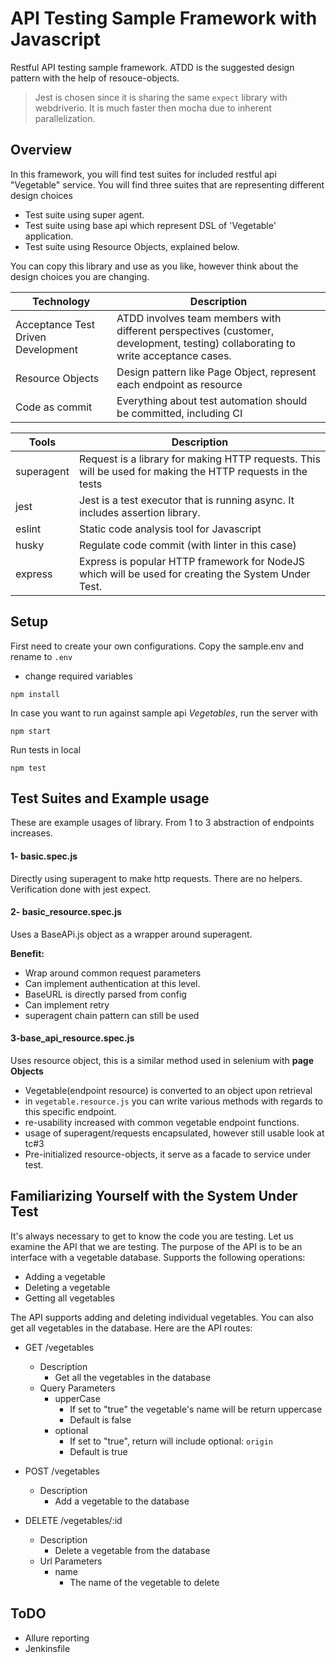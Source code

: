 # API Testing Sample Framework with Javascript
Restful API testing sample framework. ATDD is the suggested design pattern with the help of resouce-objects.

> Jest is chosen since it is sharing the same `expect` library with webdriverio. 
> It is much faster then mocha due to inherent parallelization. 


## Overview

In this framework, you will find test suites for included restful api "Vegetable" service. 
You will find three suites that are representing different design choices
- Test suite using super agent.
- Test suite using base api which represent DSL of 'Vegetable' application.
- Test suite using Resource Objects, explained below.

You can copy this library and use as you like, however think about the design choices you are changing.

| Technology | Description | 
| ---------- | ----------- |
| Acceptance Test Driven Development | ATDD involves team members with different perspectives (customer, development, testing) collaborating to write acceptance cases. |
| Resource Objects | Design pattern like Page Object, represent each endpoint as resource | 
| Code as commit | Everything about test automation should be committed, including CI | 

| Tools | Description |
| --- | --- |
| superagent | Request is a library for making HTTP requests. This will be used for making the HTTP requests in the tests |
| jest | Jest is a test executor that is running async. It includes assertion library. |
| eslint | Static code analysis tool for Javascript |
| husky | Regulate code commit (with linter in this case) |
| express | Express is popular HTTP framework for NodeJS which will be used for creating the System Under Test. |

## Setup
First need to create your own configurations.
Copy the sample.env and rename to `.env`
- change required variables

```npm install```

In case you want to run against sample api *Vegetables*, 
run the server with

```npm start```

Run tests in local

```npm test```


## Test Suites and Example usage

These are example usages of library. From 1 to 3 abstraction of endpoints increases.

#### 1- basic.spec.js
Directly using superagent to make http requests.
There are no helpers. Verification done with jest expect.

#### 2- basic_resource.spec.js
Uses a BaseAPi.js object as a wrapper around superagent.

**Benefit:**

- Wrap around common request parameters
- Can implement authentication at this level.
- BaseURL is directly parsed from config
- Can implement retry
- superagent chain pattern can still be used

#### 3-base_api_resource.spec.js
Uses resource object, this is a similar method used in selenium with **page Objects**

- Vegetable(endpoint resource) is converted to an object upon retrieval
- in `vegetable.resource.js` you can write various methods with regards to this specific endpoint.
- re-usability increased with common vegetable endpoint functions.
- usage of superagent/requests encapsulated, however still usable look at tc#3
- Pre-initialized resource-objects, it serve as a facade to service under test.


## Familiarizing Yourself with the System Under Test

It's always necessary to get to know the code you are testing. 
Let us examine the API that we are testing. The purpose of the API is to be an interface with a vegetable database. 
Supports the following operations:

- Adding a vegetable
- Deleting a vegetable
- Getting all vegetables

The API supports adding and deleting individual vegetables. You can also get all vegetables in the database. Here are the API routes:

* GET /vegetables
    * Description
        * Get all the vegetables in the database
    * Query Parameters
        * upperCase
            * If set to "true" the vegetable's name will be return uppercase
            * Default is false
        * optional
            * If set to "true", return will include optional: `origin`
            * Default is true

* POST /vegetables
    * Description
        * Add a vegetable to the database

* DELETE /vegetables/:id
    * Description
        * Delete a vegetable from the database
    * Url Parameters
        * name
            * The name of the vegetable to delete 


## ToDO

- Allure reporting
- Jenkinsfile
